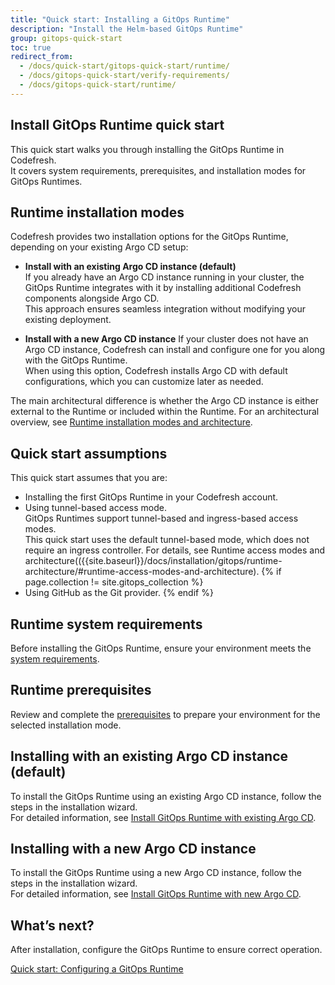 ```yaml
---
title: "Quick start: Installing a GitOps Runtime"
description: "Install the Helm-based GitOps Runtime"
group: gitops-quick-start
toc: true
redirect_from:
  - /docs/quick-start/gitops-quick-start/runtime/
  - /docs/gitops-quick-start/verify-requirements/
  - /docs/gitops-quick-start/runtime/
---
```




## Install GitOps Runtime quick start
This quick start walks you through installing the GitOps Runtime in Codefresh.  
It covers system requirements, prerequisites, and installation modes for GitOps Runtimes.


## Runtime installation modes
Codefresh provides two installation options for the GitOps Runtime, depending on your existing Argo CD setup:

* **Install with an existing Argo CD instance (default)**  
  If you already have an Argo CD instance running in your cluster, the GitOps Runtime integrates with it by installing additional Codefresh components alongside Argo CD.  
  This approach ensures seamless integration without modifying your existing deployment. 


* **Install with a new Argo CD instance**
  If your cluster does not have an Argo CD instance, Codefresh can install and configure one for you along with the GitOps Runtime.  
  When using this option, Codefresh installs Argo CD with default configurations, which you can customize later as needed.

The main architectural difference is whether the Argo CD instance is either external to the Runtime or included within the Runtime.
For an architectural overview, see [Runtime installation modes and architecture](#runtime-installation-modes-and-architecture). 



## Quick start assumptions
This quick start assumes that you are:
* Installing the first GitOps Runtime in your Codefresh account.
* Using tunnel-based access mode.  
  GitOps Runtimes support tunnel-based and ingress-based access modes.  
  This quick start uses the default tunnel-based mode, which does not require an ingress controller.
  For details, see Runtime access modes and architecture(({{site.baseurl}}/docs/installation/gitops/runtime-architecture/#runtime-access-modes-and-architecture).
{% if page.collection != site.gitops_collection %}
* Using GitHub as the Git provider.
{% endif %}


## Runtime system requirements
Before installing the GitOps Runtime, ensure your environment meets the [system requirements]({{site.baseurl}}/docs/installation/gitops/runtime-system-requirements/).

## Runtime prerequisites
Review and complete the [prerequisites]({{site.baseurl}}/docs/installation/gitops/runtime-prerequisites/#prerequisites-summary-1) to prepare your environment for the selected installation mode.

## Installing with an existing Argo CD instance (default)
To install the GitOps Runtime using an existing Argo CD instance, follow the steps in the installation wizard.  
For detailed information, see [Install GitOps Runtime with existing Argo CD]({{site.baseurl}}/docs/installation/gitops/runtime-install-with-existing-argo-cd/).

## Installing with a new Argo CD instance
To install the GitOps Runtime using a new Argo CD instance, follow the steps in the installation wizard.  
For detailed information, see [Install GitOps Runtime with new Argo CD]({{site.baseurl}}/docs/installation/gitops/runtime-install-with-existing-argo-cd/).



## What’s next?
After installation, configure the GitOps Runtime to ensure correct operation.

[Quick start: Configuring a GitOps Runtime]({{site.baseurl}}/docs/gitops-quick-start/quick-start-configure-runtime/)


